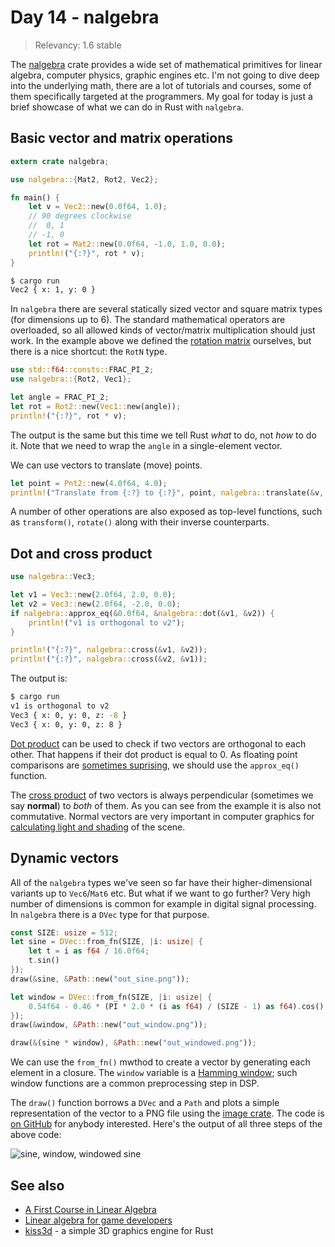 # Day 14 - nalgebra

> Relevancy: 1.6 stable

The [nalgebra](https://crates.io/crates/nalgebra) crate provides a wide set of mathematical primitives for linear algebra, computer physics, graphic engines etc. I'm not going to dive deep into the underlying math, there are a lot of tutorials and courses, some of them specifically targeted at the programmers. My goal for today is just a brief showcase of what we can do in Rust with `nalgebra`.

Basic vector and matrix operations
----------------------------------

```rust
extern crate nalgebra;

use nalgebra::{Mat2, Rot2, Vec2};

fn main() {
    let v = Vec2::new(0.0f64, 1.0);
    // 90 degrees clockwise
    //  0, 1
    // -1, 0
    let rot = Mat2::new(0.0f64, -1.0, 1.0, 0.0);
    println!("{:?}", rot * v);
}
```

```sh
$ cargo run
Vec2 { x: 1, y: 0 }
```

In `nalgebra` there are several statically sized vector and square matrix types (for dimensions up to 6). The standard mathematical operators are overloaded, so all allowed kinds of vector/matrix multiplication should just work. In the example above we defined the [rotation matrix](http://en.wikipedia.org/wiki/Rotation_matrix) ourselves, but there is a nice shortcut: the `RotN` type.

```rust
use std::f64::consts::FRAC_PI_2;
use nalgebra::{Rot2, Vec1};

let angle = FRAC_PI_2;
let rot = Rot2::new(Vec1::new(angle));
println!("{:?}", rot * v);
```

The output is the same but this time we tell Rust *what* to do, not *how* to do it. Note that we need to wrap the `angle` in a single-element vector.

We can use vectors to translate (move) points.

```rust
let point = Pnt2::new(4.0f64, 4.0);
println!("Translate from {:?} to {:?}", point, nalgebra::translate(&v, &point));
```

A number of other operations are also exposed as top-level functions, such as `transform()`, `rotate()` along with their inverse counterparts.

Dot and cross product
---------------------

```rust
use nalgebra::Vec3;

let v1 = Vec3::new(2.0f64, 2.0, 0.0);
let v2 = Vec3::new(2.0f64, -2.0, 0.0);
if nalgebra::approx_eq(&0.0f64, &nalgebra::dot(&v1, &v2)) {
    println!("v1 is orthogonal to v2");
}

println!("{:?}", nalgebra::cross(&v1, &v2));
println!("{:?}", nalgebra::cross(&v2, &v1));
```

The output is:

```sh
$ cargo run
v1 is orthogonal to v2
Vec3 { x: 0, y: 0, z: -8 }
Vec3 { x: 0, y: 0, z: 8 }
```

[Dot product](http://en.wikipedia.org/wiki/Dot_product) can be used to check if two vectors are orthogonal to each other. That happens if their dot product is equal to 0. As floating point comparisons are [sometimes suprising](http://www.parashift.com/c++-faq/floating-point-arith.html), we should use the `approx_eq()` function.

The [cross product](http://en.wikipedia.org/wiki/Cross_product) of two vectors is always perpendicular (sometimes we say **normal**) to *both* of them. As you can see from the example it is also not commutative. Normal vectors are very important in computer graphics for [calculating light and shading](http://www.opengl-tutorial.org/beginners-tutorials/tutorial-8-basic-shading/) of the scene.

Dynamic vectors
---------------

All of the `nalgebra` types we've seen so far have their higher-dimensional variants up to `Vec6`/`Mat6` etc. But what if we want to go further? Very high number of dimensions is common for example in digital signal processing. In `nalgebra` there is a `DVec` type for that purpose.

```rust
const SIZE: usize = 512;
let sine = DVec::from_fn(SIZE, |i: usize| {
    let t = i as f64 / 16.0f64;
    t.sin()
});
draw(&sine, &Path::new("out_sine.png"));

let window = DVec::from_fn(SIZE, |i: usize| {
    0.54f64 - 0.46 * (PI * 2.0 * (i as f64) / (SIZE - 1) as f64).cos()
});
draw(&window, &Path::new("out_window.png"));

draw(&(sine * window), &Path::new("out_windowed.png"));
```

We can use the `from_fn()` mwthod to create a vector by generating each element in a closure. The `window` variable is a [Hamming window](http://en.wikipedia.org/wiki/Window_function#Hamming_window); such window functions are a common preprocessing step in DSP.

The `draw()` function borrows a `DVec` and a `Path` and plots a simple representation of the vector to a PNG file using the [image crate](https://siciarz.net/24-days-of-rust-image/). The code is [on GitHub](https://github.com/zsiciarz/24daysofrust/blob/9a88969f156581da8ba16ae50c87d884983b17c9/src/day14.rs#L11) for anybody interested. Here's the output of all three steps of the above code:

![sine, window, windowed sine](//i.imgur.com/mQKFms3.png)

See also
--------

* [A First Course in Linear Algebra](http://linear.ups.edu/html/fcla.html)
* [Linear algebra for game developers](http://blog.wolfire.com/2009/07/linear-algebra-for-game-developers-part-1/)
* [kiss3d](https://github.com/sebcrozet/kiss3d) - a simple 3D graphics engine for Rust
